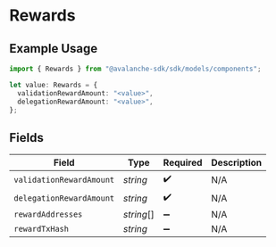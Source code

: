 # Rewards

## Example Usage

```typescript
import { Rewards } from "@avalanche-sdk/sdk/models/components";

let value: Rewards = {
  validationRewardAmount: "<value>",
  delegationRewardAmount: "<value>",
};
```

## Fields

| Field                    | Type                     | Required                 | Description              |
| ------------------------ | ------------------------ | ------------------------ | ------------------------ |
| `validationRewardAmount` | *string*                 | :heavy_check_mark:       | N/A                      |
| `delegationRewardAmount` | *string*                 | :heavy_check_mark:       | N/A                      |
| `rewardAddresses`        | *string*[]               | :heavy_minus_sign:       | N/A                      |
| `rewardTxHash`           | *string*                 | :heavy_minus_sign:       | N/A                      |
